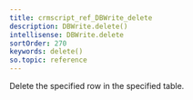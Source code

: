 ```yaml
---
title: crmscript_ref_DBWrite_delete
description: DBWrite.delete()
intellisense: DBWrite.delete
sortOrder: 270
keywords: delete()
so.topic: reference
---
```



Delete the specified row in the specified table.


